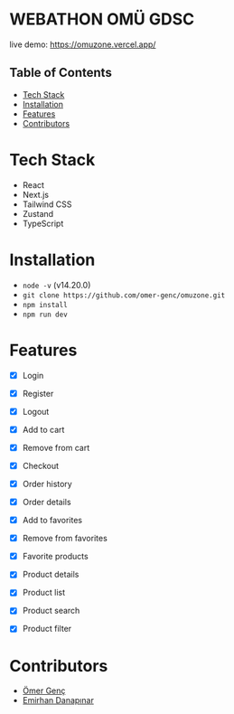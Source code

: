 # WEBATHON OMÜ GDSC

live demo: https://omuzone.vercel.app/

## Table of Contents
- [Tech Stack](#tech-stack)
- [Installation](#installation)
- [Features](#features)
- [Contributors](#contributors)

# Tech Stack
- React
- Next.js
- Tailwind CSS
- Zustand
- TypeScript

# Installation
- `node -v` (v14.20.0)
- `git clone https://github.com/omer-genc/omuzone.git`
- `npm install`
- `npm run dev`

# Features
- [x] Login
- [x] Register
- [x] Logout
- [x] Add to cart
- [x] Remove from cart
- [x] Checkout
- [x] Order history
- [x] Order details
- [x] Add to favorites
- [x] Remove from favorites
- [x] Favorite products
- [x] Product details
- [x] Product list
- [x] Product search
- [x] Product filter


# Contributors
- [Ömer Genç](https://github.com/omer-genc)
- [Emirhan Danapınar](https://github.com/emirhndnp)

